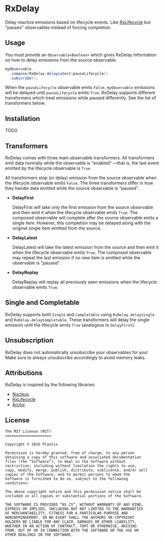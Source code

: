 # RxDelay
Delay reactive emissions based on lifecycle events. Like [RxLifecycle](https://github.com/trello/RxLifecycle) but "pauses" observables instead of forcing completion.

## Usage
You must provide an `Observable<Boolean>` which gives RxDelay information on how to delay emissions from the source observable.

```java
myObservable
  .compose(RxDelay.delayLatest(pauseLifecycle))
  .subscribe();
```

When the `pauseLifecycle` observable emits `False`, `myObservable` emissions will be delayed until `pauseLifecycle` emits `True`. RxDelay supports different transformers which treat emissions while paused differently. See the list of transformers below.

## Installation 
TODO

## Transformers
RxDelay comes with three main observable transformers. All transformers emit data normally while the observable is "enabled" —that is, the last event emitted by the lifecycle observable is `True`. 

All transformers stop (or delay) emission from the source observable when the lifecycle observable emits `False`. The three transformers differ in how they handle data emitted while the source observable is "paused".

* **DelayFirst**

   DelayFirst will take only the first emission from the source observable and then emit it when the lifecycle observable emits `True`. The composed observable will complete after the source observable emits a single item. However, this completion may be delayed along with the original single item emitted from the source.

* **DelayLatest**

   DelayLatest will take the latest emission from the source and then emit it when the lifecycle observable emits `True`. The composed observable may repeat the last emission if no new item is emitted while the observable is "paused".

* **DelayReplay**

   DelayReplay will replay all previously seen emissions when the lifecycle observable emits `True`.

## Single and Completable
RxDelay supports both `Single` and `Completable` using `RxDelay.delaySingle` and `RxDelay.delayCompletable`. These transformers will delay the single emission until the lifecycle emits `True` (analogous to `DelayFirst`).

## Unsubscription
RxDelay does not automatically unsubscribe your observables for you! Make sure to always unsubscribe accordingly to avoid memory leaks.

## Attributions
RxDelay is inspired by the following libraries:

* [Nucleus](https://github.com/konmik/nucleus)
* [RxLifecycle](https://github.com/trello/RxLifecycle)
* [Arctor](https://github.com/alapshin/arctor)


## License
```
The MIT License (MIT)
=====================

Copyright © 2016 Plastix

Permission is hereby granted, free of charge, to any person
obtaining a copy of this software and associated documentation
files (the “Software”), to deal in the Software without
restriction, including without limitation the rights to use,
copy, modify, merge, publish, distribute, sublicense, and/or sell
copies of the Software, and to permit persons to whom the
Software is furnished to do so, subject to the following
conditions:

The above copyright notice and this permission notice shall be
included in all copies or substantial portions of the Software.

THE SOFTWARE IS PROVIDED “AS IS”, WITHOUT WARRANTY OF ANY KIND,
EXPRESS OR IMPLIED, INCLUDING BUT NOT LIMITED TO THE WARRANTIES
OF MERCHANTABILITY, FITNESS FOR A PARTICULAR PURPOSE AND
NONINFRINGEMENT. IN NO EVENT SHALL THE AUTHORS OR COPYRIGHT
HOLDERS BE LIABLE FOR ANY CLAIM, DAMAGES OR OTHER LIABILITY,
WHETHER IN AN ACTION OF CONTRACT, TORT OR OTHERWISE, ARISING
FROM, OUT OF OR IN CONNECTION WITH THE SOFTWARE OR THE USE OR
OTHER DEALINGS IN THE SOFTWARE.
```
